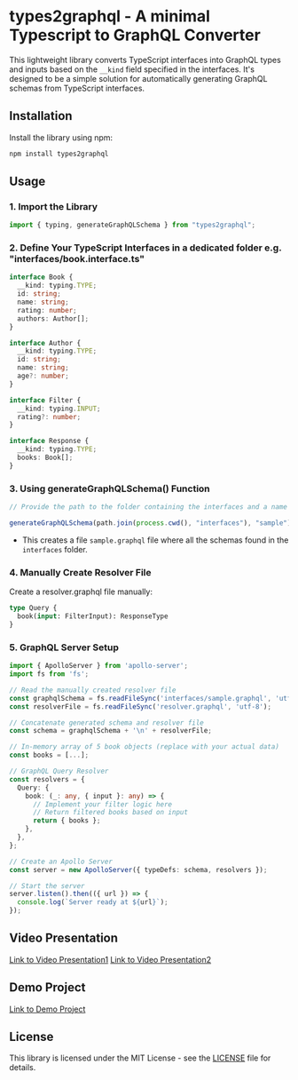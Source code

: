 # types2graphql - A minimal Typescript to GraphQL Converter

This lightweight library converts TypeScript interfaces into GraphQL types and inputs based on the `__kind` field specified in the interfaces. It's designed to be a simple solution for automatically generating GraphQL schemas from TypeScript interfaces.

## Installation

Install the library using npm:

```bash
npm install types2graphql
```

## Usage

### 1. Import the Library

```ts
import { typing, generateGraphQLSchema } from "types2graphql";
```

### 2. Define Your TypeScript Interfaces in a dedicated folder e.g. "interfaces/book.interface.ts"

```ts
interface Book {
  __kind: typing.TYPE;
  id: string;
  name: string;
  rating: number;
  authors: Author[];
}

interface Author {
  __kind: typing.TYPE;
  id: string;
  name: string;
  age?: number;
}

interface Filter {
  __kind: typing.INPUT;
  rating?: number;
}

interface Response {
  __kind: typing.TYPE;
  books: Book[];
}
```

### 3. Using generateGraphQLSchema() Function

```ts
// Provide the path to the folder containing the interfaces and a name for your graphQL app

generateGraphQLSchema(path.join(process.cwd(), "interfaces"), "sample");
```

- This creates a file `sample.graphql` file where all the schemas found in the `interfaces` folder.

### 4. Manually Create Resolver File

Create a resolver.graphql file manually:

```graphql
type Query {
  book(input: FilterInput): ResponseType
}
```

### 5. GraphQL Server Setup

```ts
import { ApolloServer } from 'apollo-server';
import fs from 'fs';

// Read the manually created resolver file
const graphqlSchema = fs.readFileSync('interfaces/sample.graphql', 'utf-8');
const resolverFile = fs.readFileSync('resolver.graphql', 'utf-8');

// Concatenate generated schema and resolver file
const schema = graphqlSchema + '\n' + resolverFile;

// In-memory array of 5 book objects (replace with your actual data)
const books = [...];

// GraphQL Query Resolver
const resolvers = {
  Query: {
    book: (_: any, { input }: any) => {
      // Implement your filter logic here
      // Return filtered books based on input
      return { books };
    },
  },
};

// Create an Apollo Server
const server = new ApolloServer({ typeDefs: schema, resolvers });

// Start the server
server.listen().then(({ url }) => {
  console.log(`Server ready at ${url}`);
});
```

## Video Presentation

[Link to Video Presentation1](https://www.loom.com/share/8b4975aac000443893b8b99e7a2545f1?sid=d6f86c28-6d3d-499f-859c-69b262e308de)
[Link to Video Presentation2](https://www.loom.com/share/9000368500e149799a08bc7fa5a4a045?sid=5fded111-0fdd-4228-9742-a87fddad0512)

## Demo Project

[Link to Demo Project](https://github.com/Double-DOS/types2graphql-demo)

## License

This library is licensed under the MIT License - see the [LICENSE](LICENSE.txt) file for details.
